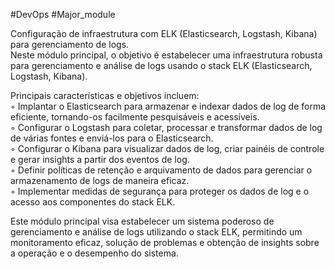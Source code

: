 #DevOps #Major_module

Configuração de infraestrutura com ELK (Elasticsearch, Logstash, Kibana) para gerenciamento de logs.  
Neste módulo principal, o objetivo é estabelecer uma infraestrutura robusta para gerenciamento e análise de logs usando o stack ELK (Elasticsearch, Logstash, Kibana).

Principais características e objetivos incluem:  
◦ Implantar o Elasticsearch para armazenar e indexar dados de log de forma eficiente, tornando-os facilmente pesquisáveis e acessíveis.  
◦ Configurar o Logstash para coletar, processar e transformar dados de log de várias fontes e enviá-los para o Elasticsearch.  
◦ Configurar o Kibana para visualizar dados de log, criar painéis de controle e gerar insights a partir dos eventos de log.  
◦ Definir políticas de retenção e arquivamento de dados para gerenciar o armazenamento de logs de maneira eficaz.  
◦ Implementar medidas de segurança para proteger os dados de log e o acesso aos componentes do stack ELK.

Este módulo principal visa estabelecer um sistema poderoso de gerenciamento e análise de logs utilizando o stack ELK, permitindo um monitoramento eficaz, solução de problemas e obtenção de insights sobre a operação e o desempenho do sistema.